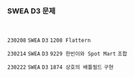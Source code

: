 <h3> SWEA D3 문제 </h3>
<br>

`230208` `SWEA` `D3` `1208 Flattern`

`230214` `SWEA` `D3` `9229 한빈이와 Spot Mart` `조합`

`230222` `SWEA` `D3` `1874 상호의 배틀필드` `구현`